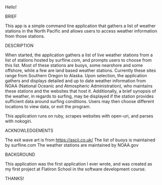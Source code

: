 Hello!

BRIEF

This app is a simple command line application that gathers a list of weather stations in the North Pacific and allows users to access weather information from those stations.

DESCRIPTION

When started, the application gathers a list of live weather stations from a list of stations hosted by surfline.com, and prompts users to choose from this list. Most of these stations are buoys, some nearshore and some offshore, while a few are land based weather stations. Currently these sites range from Southern Oregon to Alaska. Upon selection, the application gathers and displays detailed and up to date weather information from NOAA (National Oceanic and Atmospheric Administration), who maintains these stations and the websites that host it. Additionally, a brief synopsis of the weather, in regards to surfing, may be displayed if the station provides sufficient data around surfing conditions. Users may then choose different locations to view data, or exit the program. 

This application runs on ruby, scrapes websites with open-uri, and parses with nokogiri. 

ACKNOWLEDGEMENTS

The exit wave art is from https://ascii.co.uk/ 
The list of buoys is maintained by surfline.com
The weather stations are maintained by NOAA.gov

BACKGROUND 

This application was the first application I ever wrote, and was created as my first project at Flatiron School in the software development course.

THANKS!  